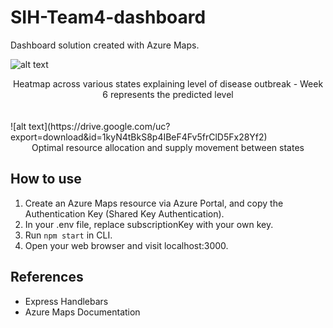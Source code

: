 # SIH-Team4-dashboard
Dashboard solution created with Azure Maps.


![alt text](https://drive.google.com/uc?export=download&id=13JJEPYvfcMwykIGGCLI-XfFKo9PZ8AiR)
<center>
Heatmap across various states explaining level of disease outbreak - Week 6 represents the predicted level
</center>
<br>
<br>
![alt text](https://drive.google.com/uc?export=download&id=1kyN4tBkS8p4IBeF4Fv5frClD5Fx28Yf2) 
<center>
Optimal resource allocation and supply movement between states
</center>

## How to use
1. Create an Azure Maps resource via Azure Portal, and copy the Authentication Key (Shared Key Authentication).
2. In your .env file, replace subscriptionKey with your own key.
3. Run `npm start` in CLI.
4. Open your web browser and visit localhost:3000.

## References
- Express Handlebars
- Azure Maps Documentation 